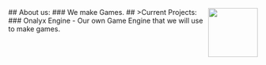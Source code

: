 <img align=right src="https://avatars.githubusercontent.com/u/142634757?s=200&v=4" width=100px />
## About us:
### We make Games.
## >Current Projects:
### Onalyx Engine - Our own Game Engine that we will use to make games.
